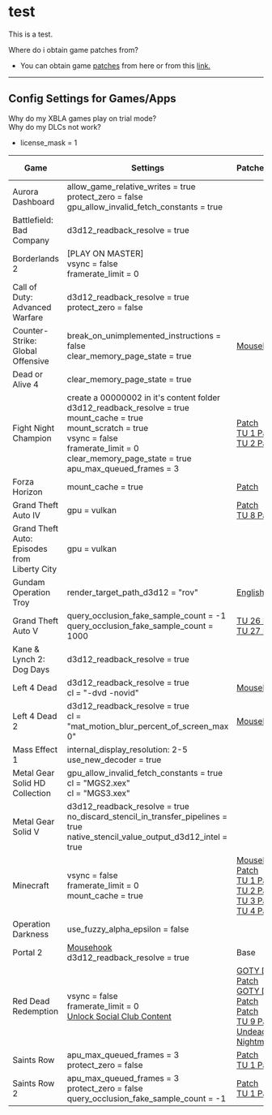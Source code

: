 # test

This is a test.

Where do i obtain game patches from?
- You can obtain game [patches](https://github.com/xenia-canary/game-patches/releases/latest/download/game-patches.zip) from here or from this [link.](https://github.com/xenia-canary/game-patches)

---

## Config Settings for Games/Apps

Why do my XBLA games play on trial mode?</br>
Why do my DLCs not work?
- license_mask = 1

| Game | Settings | Patches/Plugins | Recommended TUs | Netplay Compatibility
|---|---|---|---|---|
| Aurora Dashboard | allow_game_relative_writes = true</br>protect_zero = false</br>gpu_allow_invalid_fetch_constants = true | | | No
| Battlefield: Bad Company | d3d12_readback_resolve = true | | Base | No
| Borderlands 2 | [PLAY ON MASTER]<br>vsync = false<br>framerate_limit = 0 | | Base | [Yes](https://github.com/AdrianCassar/xenia-canary/tree/netplay_canary_experimental_readme?tab=readme-ov-file#netplay-fork)
| Call of Duty: Advanced Warfare | d3d12_readback_resolve = true</br>protect_zero = false | | TU 17 | [Yes](https://github.com/AdrianCassar/xenia-canary/tree/netplay_canary_experimental_readme?tab=readme-ov-file#netplay-fork)
| Counter-Strike: Global Offensive | break_on_unimplemented_instructions = false</br>clear_memory_page_state = true | [Mousehook](https://github.com/marinesciencedude/xenia-canary-mousehook) | Base | [Yes](https://github.com/AdrianCassar/xenia-canary/tree/netplay_canary_experimental_readme?tab=readme-ov-file#netplay-fork)
| Dead or Alive 4 | clear_memory_page_state = true | | Base | [Yes](https://github.com/AdrianCassar/xenia-canary/tree/netplay_canary_experimental_readme?tab=readme-ov-file#netplay-fork)
| Fight Night Champion | create a 00000002 in it's content folder<br>d3d12_readback_resolve = true<br>mount_cache = true<br>mount_scratch = true<br>vsync = false<br>framerate_limit = 0<br>clear_memory_page_state = true<br>apu_max_queued_frames = 3 | [Patch](https://github.com/xenia-canary/game-patches/blob/main/patches/45410915%20-%20Fight%20Night%20Champion%20(TU0).patch.toml)<br>[TU 1 Patch](https://github.com/xenia-canary/game-patches/blob/main/patches/45410915%20-%20Fight%20Night%20Champion%20(TU1).patch.toml)<br>[TU 2 Patch](https://github.com/xenia-canary/game-patches/blob/main/patches/45410915%20-%20Fight%20Night%20Champion%20(TU2).patch.toml) | Base | No
| Forza Horizon | mount_cache = true | [Patch](https://github.com/xenia-canary/game-patches/blob/main/patches/4D5309C9%20-%20Forza%20Horizon.patch.toml) | Base | No
| Grand Theft Auto IV | gpu = vulkan | [Patch](https://github.com/xenia-canary/game-patches/blob/main/patches/545407F2%20-%20Grand%20Theft%20Auto%20IV.patch.toml)<br>[TU 8 Patch](https://github.com/xenia-canary/game-patches/blob/main/patches/545407F2%20-%20Grand%20Theft%20Auto%20IV%20(TU8).patch.toml) | TU 8 | No
| Grand Theft Auto: Episodes from Liberty City | gpu = vulkan | | Base | No
| Gundam Operation Troy | render_target_path_d3d12 = "rov" | [English Patch](https://github.com/Eight-Mansions/MSGOT/releases) | TU 1 | [Yes](https://github.com/AdrianCassar/xenia-canary/tree/netplay_canary_experimental_readme?tab=readme-ov-file#netplay-fork)
| Grand Theft Auto V | query_occlusion_fake_sample_count = -1<br>query_occlusion_fake_sample_count = 1000 | [TU 26 Patch](https://github.com/xenia-canary/game-patches/blob/main/patches/545408A7%20-%20Grand%20Theft%20Auto%20V%20(TU26).patch.toml)<br>[TU 27 Patch](https://github.com/xenia-canary/game-patches/blob/main/patches/545408A7%20-%20Grand%20Theft%20Auto%20V%20(TU27).patch.toml) | TU 26 | [Yes](https://github.com/AdrianCassar/xenia-canary/tree/netplay_canary_experimental_readme?tab=readme-ov-file#netplay-fork)
| Kane & Lynch 2: Dog Days | d3d12_readback_resolve = true | | TU 1 | No
| Left 4 Dead | d3d12_readback_resolve = true<br>cl = "-dvd -novid" | [Mousehook](https://github.com/marinesciencedude/xenia-canary-mousehook) | Base | [Yes](https://github.com/AdrianCassar/xenia-canary/tree/netplay_canary_experimental_readme?tab=readme-ov-file#netplay-fork)
| Left 4 Dead 2 | d3d12_readback_resolve = true<br>cl = "mat_motion_blur_percent_of_screen_max 0" | [Mousehook](https://github.com/marinesciencedude/xenia-canary-mousehook) | Base | [Yes](https://github.com/AdrianCassar/xenia-canary/tree/netplay_canary_experimental_readme?tab=readme-ov-file#netplay-fork)
| Mass Effect 1 | internal_display_resolution: 2-5<br>use_new_decoder = true | | Base | No
| Metal Gear Solid HD Collection | gpu_allow_invalid_fetch_constants = true<br>cl = "MGS2.xex"<br>cl = "MGS3.xex" | | Base | No
| Metal Gear Solid V | d3d12_readback_resolve = true<br>no_discard_stencil_in_transfer_pipelines = true<br>native_stencil_value_output_d3d12_intel = true | | Base | No
| Minecraft | vsync = false<br>framerate_limit = 0<br>mount_cache = true | [Mousehook](https://github.com/marinesciencedude/xenia-canary-mousehook)<br>[Patch](https://github.com/xenia-canary/game-patches/blob/main/patches/584111F7%20-%20Minecraft%20(XBLA%2C%20TU0).patch.toml)<br>[TU 1 Patch](https://github.com/xenia-canary/game-patches/blob/main/patches/584111F7%20-%20Minecraft%20(XBLA%2C%20TU1).patch.toml)<br>[TU 2 Patch](https://github.com/xenia-canary/game-patches/blob/main/patches/584111F7%20-%20Minecraft%20(XBLA%2C%20TU2).patch.toml)<br>[TU 3 Patch](https://github.com/xenia-canary/game-patches/blob/main/patches/584111F7%20-%20Minecraft%20(XBLA%2C%20TU3).patch.toml)<br>[TU 4 Patch](https://github.com/xenia-canary/game-patches/blob/main/patches/584111F7%20-%20Minecraft%20(XBLA%2C%20TU4).patch.toml)
| Operation Darkness | use_fuzzy_alpha_epsilon = false | | Base | No
| Portal 2 | [Mousehook](https://github.com/marinesciencedude/xenia-canary-mousehook)<br>d3d12_readback_resolve = true | Base | [Yes](https://github.com/AdrianCassar/xenia-canary/tree/netplay_canary_experimental_readme?tab=readme-ov-file#netplay-fork)
| Red Dead Redemption | vsync = false<br>framerate_limit = 0<br>[Unlock Social Club Content](https://github.com/xenia-project/game-compatibility/issues/108#issuecomment-1357339081) | [GOTY Disc 1 Patch](https://github.com/xenia-canary/game-patches/blob/main/patches/5454082B%20-%20Red%20Dead%20Redemption%20(GOTY%2C%20Disc%201).patch.toml)<br>[GOTY Disc 2 Patch](https://github.com/xenia-canary/game-patches/blob/main/patches/5454082B%20-%20Red%20Dead%20Redemption%20(GOTY%2C%20Disc%202).patch.toml)<br>[Patch](https://github.com/xenia-canary/game-patches/blob/main/patches/5454082B%20-%20Red%20Dead%20Redemption%20(Original%2C%20NTSC).patch.toml)<br>[TU 9 Patch](https://github.com/xenia-canary/game-patches/blob/main/patches/5454082B%20-%20Red%20Dead%20Redemption%20(Original%2C%20NTSC%2C%20TU9).patch.toml)<br>[Undead Nightmare Patch](https://github.com/xenia-canary/game-patches/blob/main/patches/5454082B%20-%20Red%20Dead%20Redemption-Undead%20Nightmare%20(Platinum%20Hits).patch.toml) | Base | [Yes](https://github.com/AdrianCassar/xenia-canary/tree/netplay_canary_experimental_readme?tab=readme-ov-file#netplay-fork)
| Saints Row | apu_max_queued_frames = 3<br>protect_zero = false | [Patch](https://github.com/xenia-canary/game-patches/blob/main/patches/545107D1%20-%20Saints%20Row.patch.toml)<br>[TU 1 Patch](https://github.com/xenia-canary/game-patches/blob/main/patches/545107D1%20-%20Saints%20Row%20(TU1).patch.toml) | TU 1 | not yet.
| Saints Row 2 | apu_max_queued_frames = 3<br>protect_zero = false<br>query_occlusion_fake_sample_count = -1 | [Patch](https://github.com/xenia-canary/game-patches/blob/main/patches/545107FC%20-%20Saints%20Row%202.patch.toml)<br>[TU 1 Patch](https://github.com/xenia-canary/game-patches/blob/main/patches/545107FC%20-%20Saints%20Row%202%20(TU1).patch.toml) | [Yes](https://github.com/AdrianCassar/xenia-canary/tree/netplay_canary_experimental_readme?tab=readme-ov-file#netplay-fork)
